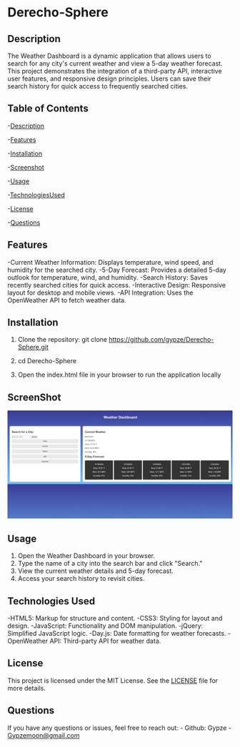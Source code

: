 # Derecho-Sphere

## Description

The Weather Dashboard is a dynamic application that allows users to search for any city's current weather and view a 5-day weather forecast. This project demonstrates the integration of a third-party API, interactive user features, and responsive design principles. Users can save their search history for quick access to frequently searched cities.

## Table of Contents

-[Description](#description)

-[Features](#Features)

-[Installation](#Installation)

-[Screenshot](#ScreenShot)

-[Usage](#Usage)

-[TechnologiesUsed](#TechnologiesUsed)

-[License](#License)

-[Questions](#Questions)

## Features

-Current Weather Information:
    Displays temperature, wind speed, and humidity for the searched city.
-5-Day Forecast:
    Provides a detailed 5-day outlook for temperature, wind, and humidity.
-Search History:
    Saves recently searched cities for quick access.
-Interactive Design:
    Responsive layout for desktop and mobile views.
-API Integration:
    Uses the OpenWeather API to fetch weather data.

## Installation

1. Clone the repository:
    git clone https://github.com/gypze/Derecho-Sphere.git

2. cd Derecho-Sphere

3. Open the index.html file in your browser to run the application 
    locally

## ScreenShot

![alt text](<Screenshot 2024-11-18 071916.png>)


## Usage

1. Open the Weather Dashboard in your browser.
2. Type the name of a city into the search bar and click "Search."
3. View the current weather details and 5-day forecast.
4. Access your search history to revisit cities.

## Technologies Used

-HTML5: Markup for structure and content.
-CSS3: Styling for layout and design.
-JavaScript: Functionality and DOM manipulation.
-jQuery: Simplified JavaScript logic.
-Day.js: Date formatting for weather forecasts.
-OpenWeather API: Third-party API for weather data.

## License


This project is licensed under the MIT License. See the [LICENSE](LICENSE) file for more details.

## Questions

If you have any questions or issues, feel free to reach out:
    - Github: Gypze
    - Gypzemoon@gmail.com
